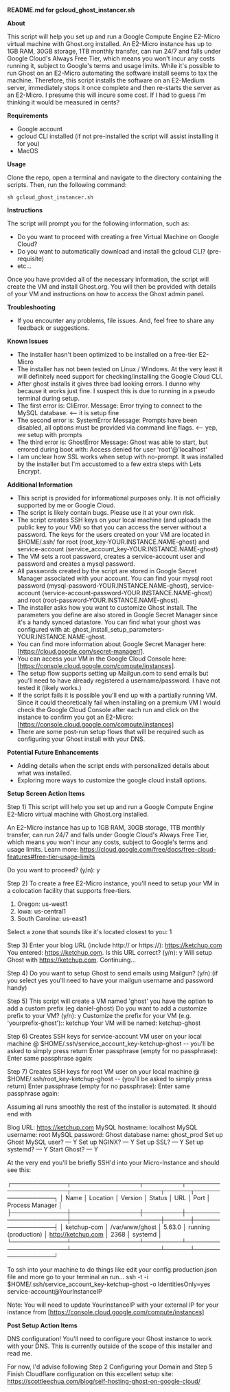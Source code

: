 **README.md for gcloud_ghost_instancer.sh**

**About**

This script will help you set up and run a Google Compute Engine E2-Micro virtual machine with Ghost.org installed. An E2-Micro instance has up to 1GB RAM, 30GB storage, 1TB monthly transfer, can run 24/7 and falls under Google Cloud's Always Free Tier, which means you won't incur any costs running it, subject to Google's terms and usage limits. While it's possible to run Ghost on an E2-Micro automating the software install seems to tax the machine. Therefore, this script installs the software on an E2-Medium server, immediately stops it once complete and then re-starts the server as an E2-Micro. I presume this will incure some cost. If I had to guess I'm thinking it would be measured in cents?

**Requirements**

* Google account
* gcloud CLI installed (if not pre-installed the script will assist installing it for you)
* MacOS

**Usage**

Clone the repo, open a terminal and navigate to the directory containing the scripts. Then, run the following command:

```
sh gcloud_ghost_instancer.sh
```

**Instructions**

The script will prompt you for the following information, such as:

* Do you want to proceed with creating a free Virtual Machine on Google Cloud?
* Do you want to automatically download and install the gcloud CLI? (pre-requisite)
* etc...

Once you have provided all of the necessary information, the script will create the VM and install Ghost.org. You will then be provided with details of your VM and instructions on how to access the Ghost admin panel.

**Troubleshooting**

* If you encounter any problems, file issues. And, feel free to share any feedback or suggestions.

**Known Issues**

* The installer hasn't been optimized to be installed on a free-tier E2-Micro
* The installer has not been tested on Linux / Windows. At the very least it will definitely need support for checking/installing the Google Cloud CLI.
* After ghost installs it gives three bad looking errors. I dunno why because it works just fine. I suspect this is due to running in a pseudo terminal during setup. 
* The first error is: CliError. Message: Error trying to connect to the MySQL database. <-- it is setup fine
* The second error is: SystemError Message: Prompts have been disabled, all options must be provided via command line flags. <-- yep, we setup with prompts
* The third error is: GhostError Message: Ghost was able to start, but errored during boot with: Access denied for user 'root'@'localhost'
* I am unclear how SSL works when setup with no-prompt. It was installed by the installer but I'm accustomed to a few extra steps with Lets Encrypt.

**Additional Information**

* This script is provided for informational purposes only. It is not officially supported by me or Google Cloud.
* The script is likely contain bugs. Please use it at your own risk.
* The script creates SSH keys on your local machine (and uploads the public key to your VM) so that you can access the server without a password. The keys for the users created on your VM are located in $HOME/.ssh/ for root (root_key-YOUR.INSTANCE.NAME-ghost) and service-account (service_account_key-YOUR.INSTANCE.NAME-ghost)
* The VM sets a root password, creates a service-account user and password and creates a mysql password. 
* All passwords created by the script are stored in Google Secret Manager associated with your account. You can find your mysql root password (mysql-password-YOUR.INSTANCE.NAME-ghost), service-account (service-account-password-YOUR.INSTANCE.NAME-ghost) and root (root-password-YOUR.INSTANCE.NAME-ghost).
* The installer asks how you want to customize Ghost install. The parameters you define are also stored in Google Secret Manager since it's a handy synced datastore. You can find what your ghost was configured with at: ghost_install_setup_parameters-YOUR.INSTANCE.NAME-ghost.
* You can find more information about Google Secret Manager here: [https://cloud.google.com/secret-manager/].
* You can access your VM in the Google Cloud Console here: [https://console.cloud.google.com/compute/instances].
* The setup flow supports setting up Mailgun.com to send emails but you'll need to have already registered a username/password. I have not tested it (likely works.)
* If the script fails it is possible you'll end up with a partially running VM. Since it could theoretically fail when installing on a premium VM I would check the Google Cloud Console after each run and click on the instance to confirm you got an E2-Micro: [https://console.cloud.google.com/compute/instances]
* There are some post-run setup flows that will be required such as configuring your Ghost install with your DNS.

**Potential Future Enhancements**

* Adding details when the script ends with personalized details about what was installed.
* Exploring more ways to customize the google cloud install options.

**Setup Screen Action Items**

Step 1) This script will help you set up and run a Google Compute Engine E2-Micro virtual machine with Ghost.org installed.

An E2-Micro instance has up to 1GB RAM, 30GB storage, 1TB monthly transfer, can run 24/7 and falls under Google Cloud's Always Free Tier, which means you won't incur any costs, subject to Google's terms and usage limits.
Learn more: https://cloud.google.com/free/docs/free-cloud-features#free-tier-usage-limits

Do you want to proceed? (y/n): y

Step 2) To create a free E2-Micro instance, you'll need to setup your VM in a colocation facility that supports free-tiers.

 1) Oregon: us-west1
 2) Iowa: us-central1
 3) South Carolina: us-east1

Select a zone that sounds like it's located closest to you: 1

Step 3) Enter your blog URL (include http:// or https://):  https://ketchup.com
You entered: https://ketchup.com. Is this URL correct? (y/n): y
Will setup Ghost with https://ketchup.com. Continuing...

Step 4) Do you want to setup Ghost to send emails using Mailgun? (y/n):(if you select yes you'll need to have your mailgun username and password handy)

Step 5) This script will create a VM named 'ghost' you have the option to add a custom prefix (eg daniel-ghost)
Do you want to add a customize prefix to your VM? (y/n): y
Customize the prefix for your VM (e.g. 'yourprefix-ghost'):: ketchup
Your VM will be named: ketchup-ghost

Step 6) Creates SSH keys for service-account VM user on your local machine @ $HOME/.ssh/service_account_key-ketchup-ghost -- you'll be asked to simply press return
Enter passphrase (empty for no passphrase):
Enter same passphrase again:

Step 7) Creates SSH keys for root VM user on your local machine @ $HOME/.ssh/root_key-ketchup-ghost -- (you'll be asked to simply press return)
Enter passphrase (empty for no passphrase):
Enter same passphrase again:

Assuming all runs smoothly the rest of the installer is automated. It should end with

Blog URL: https://ketchup.com
MySQL hostname: localhost
MySQL username: root
MySQL password: <accessible in Google Secret>
Ghost database name: ghost_prod
Set up Ghost MySQL user? — Y
Set up NGINX? — Y
Set up SSL? — Y
Set up systemd? — Y
Start Ghost? — Y

At the very end you'll be briefly SSH'd into your Micro-Instance and should see this:

┌─────────────┬────────────────┬─────────┬──────────────────────┬─────────────────────┬──────┬─────────────────┐
│ Name        │ Location       │ Version │ Status               │ URL                 │ Port │ Process Manager │
├─────────────┼────────────────┼─────────┼──────────────────────┼─────────────────────┼──────┼─────────────────┤
│ ketchup-com │ /var/www/ghost │ 5.63.0  │ running (production) │ http://ketchup.com  │ 2368 │ systemd         │
└─────────────┴────────────────┴─────────┴──────────────────────┴─────────────────────┴──────┴─────────────────┘


To ssh into your machine to do things like edit your config.production.json file and more go to your terminal an run...
ssh -t -i $HOME/.ssh/service_account_key-ketchup-ghost -o IdentitiesOnly=yes service-account@YourInstanceIP

Note: You will need to update YourInstanceIP with your external IP for your instance from [https://console.cloud.google.com/compute/instances]

**Post Setup Action Items**

DNS configuration! You'll need to configure your Ghost instance to work with your DNS. This is currently outside of the scope of this installer and read me.

For now, I'd advise following Step 2 Configuring your Domain and Step 5 Finish Cloudflare configuration on this excellent setup site: https://scottleechua.com/blog/self-hosting-ghost-on-google-cloud/
